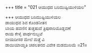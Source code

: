 +++
title = "021 ಆಯುಧದ ಬರಿಮುಷ್ಟಿಯುಳಿಯಲ"

+++
ಆಯುಧದ ಬರಿಮುಷ್ಟಿಯುಳಿಯಲ  
ಡಾಯುಧವ ಶಿವ ಕೊಂಡನೀತನ  
ಬಾಯ ಹವಣಿನ ತುತ್ತಹುದೆ ತ್ರಿಪುರಾರಿಯೊಡ್ಡವಣೆ  
ರಾಯ ಕೇಳೈ ಪಾರ್ಥನುಬ್ಬಟೆ  
ಬೀಯದೀಸರ ಮೇಲೆ ಮತ್ತೆ ವಿ           
ಡಾಯಿಯಾಯ್ತತಿ ಚಪಲತನದ ವಿವೇಕ ಮಡಮುರಿಯೆ  ॥21॥